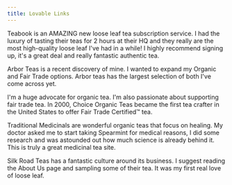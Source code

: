```yaml
---
title: Lovable Links
---
```


Teabook is an AMAZING new loose leaf tea subscription service.
I had the luxury of tasting their teas for 2 hours at their HQ and
they really are the most high-quality loose leaf I've had in a while!
I highly recommend signing up, it's a great deal and really fantastic
authentic tea.


Arbor Teas is a recent discovery of mine.
I wanted to expand my Organic and Fair Trade options.
Arbor teas has the largest selection of both I've come across yet.

I'm a huge advocate for organic tea. I'm also passionate about supporting
fair trade tea. In 2000, Choice Organic Teas became the first tea crafter
in the United States to offer Fair Trade Certified™ tea.

Traditional Medicinals are wonderful organic teas that focus on healing.
My doctor asked me to start taking Spearmint for medical reasons, I did some
research and was astounded out how much science is already behind it.
This is truly a great medicinal tea site.

Silk Road Teas has a fantastic culture around its business.  I suggest reading the About Us page and sampling some of their tea.  It was my first real love of loose leaf.
